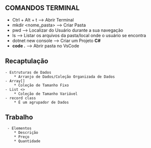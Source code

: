**COMANDOS TERMINAL**
----------------------

 - Ctrl + Alt + t --> Abrir Terminal
 - mkdir <nome_pasta> --> Criar Pasta
 - pwd --> Localizar do Usuário durante a sua navegação
 - ls --> Listar os arquivos da pasta/local onde o usuário se encontra
 - dotnet new console --> Criar um Projeto **C#**
 - **code .** --> Abrir pasta no VsCode

**Recaptulação**
-----------------

    - Estruturas de Dados
        * Arranjo de Dados/Coleção Organizada de Dados
    - Array[]
        * Coleção de Tamanho Fixo
    - List <>
        * Coleção de Tamanho Variável
    - record class
        * É um agrupador de Dados

**Trabalho**
-------------

     - Elementos
        * Descrição
        * Preço
        * Quantidade
